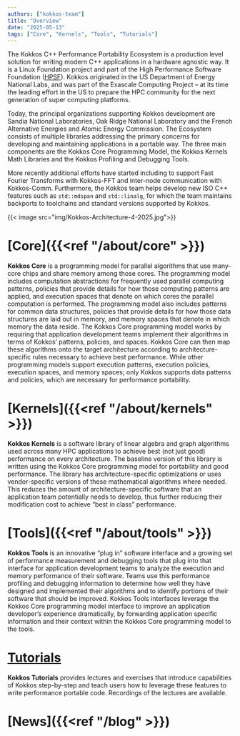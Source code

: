 ```yaml
---
authors: ["kokkos-team"]
title: "Overview"
date: "2025-05-13"
tags: ["Core", "Kernels", "Tools", "Tutorials"]
---
```


The Kokkos C++ Performance Portability Ecosystem is a production level solution for writing modern C++ applications in a hardware agnostic way.
It is a Linux Foundation project and part of the High Performance Software Foundation ([HPSF](https://hpsf.io)).
Kokkos originated in the US Department of Energy National Labs, and was part of the Exascale Computing Project
– at its time the leading effort in the US to prepare the HPC community for the next generation of super computing platforms.

Today, the principal organizations supporting Kokkos development are Sandia National Laboratories, Oak Ridge National Laboratory and the French Alternative Energies and Atomic Energy Commission.
The Ecosystem consists of multiple libraries addressing the primary concerns for developing and maintaining applications in a portable way.
The three main components are the Kokkos Core Programming Model, the Kokkos Kernels Math Libraries and the Kokkos Profiling and Debugging Tools.

More recently additional efforts have started including to support Fast Fourier Transforms with Kokkos-FFT and inter-node communication with Kokkos-Comm.
Furthermore, the Kokkos team helps develop new ISO C++ features such as `std::mdspan` and `std::linalg`, for which the team maintains backports to toolchains and standard versions supported by Kokkos.

{{< image src="img/Kokkos-Architecture-4-2025.jpg">}}

# [Core]({{<ref "/about/core" >}})

**Kokkos Core** is a programming model for parallel algorithms that use many-core chips and share memory among those cores. The programming model includes computation abstractions for frequently used parallel computing patterns, policies that provide details for how those computing patterns are applied, and execution spaces that denote on which cores the parallel computation is performed. The programming model also includes patterns for common data structures, policies that provide details for how those data structures are laid out in memory, and memory spaces that denote in which memory the data reside. The Kokkos Core programming model works by requiring that application development teams implement their algorithms in terms of Kokkos’ patterns, policies, and spaces. Kokkos Core can then map these algorithms onto the target architecture according to architecture-specific rules necessary to achieve best performance. While other programming models support execution patterns, execution policies, execution spaces, and memory spaces; only Kokkos supports data patterns and policies, which are necessary for performance portability.

# [Kernels]({{<ref "/about/kernels" >}})

**Kokkos Kernels** is a software library of linear algebra and graph algorithms used across many HPC applications to achieve best (not just good) performance on every architecture. The baseline version of this library is written using the Kokkos Core programming model for portability and good performance. The library has architecture-specific optimizations or uses vendor-specific versions of these mathematical algorithms where needed. This reduces the amount of architecture-specific software that an application team potentially needs to develop, thus further reducing their modification cost to achieve “best in class” performance. 

# [Tools]({{<ref "/about/tools" >}})

**Kokkos Tools** is an innovative “plug in” software interface and a growing set of performance measurement and debugging tools that plug into that interface for application development teams to analyze the execution and memory performance of their software. Teams use this performance profiling and debugging information to determine how well they have designed and implemented their algorithms and to identify portions of their software that should be improved. Kokkos Tools interfaces  leverage the Kokkos Core programming model interface to improve an application developer’s experience dramatically, by forwarding application specific information and their context within the Kokkos Core programming model to the tools.

# [Tutorials](https://github.com/kokkos/kokkos-tutorials)

**Kokkos Tutorials** provides lectures and exercises that introduce capabilities of Kokkos step-by-step and teach users how to leverage these features to write performance portable code.
Recordings of the lectures are available.

# [News]({{<ref "/blog" >}})
